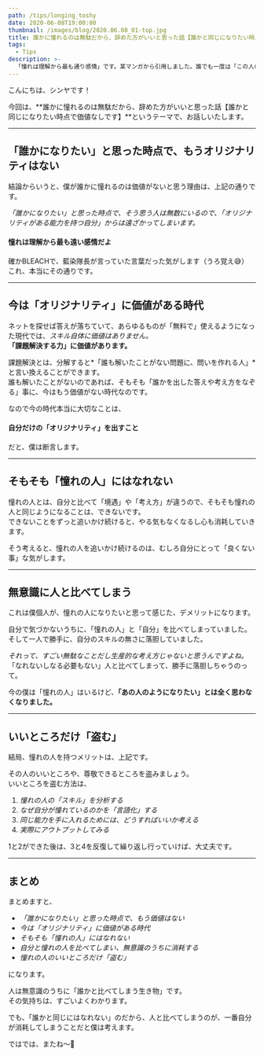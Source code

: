 ```yaml
---
path: /tips/longing_toshy
date: 2020-06-08T19:00:00
thumbnail: /images/blog/2020.06.08_01-top.jpg
title: 誰かに憧れるのは無駄だから、辞めた方がいいと思った話【誰かと同じになりたい時点で価値なしです】
tags:
  - Tips
description: >-
  「憧れは理解から最も通り感情」です。某マンガから引用しました。誰でも一度は「この人のようになりたい」と思ったことはあると思います。ですが僕は、「憧れは意味がないしむしろ自分をダメにする」と思っています。今回はなぜそう思うのか、理由を解説いたします。
---
```


こんにちは、シンヤです！

今回は、**誰かに憧れるのは無駄だから、辞めた方がいいと思った話【誰かと同じになりたい時点で価値なしです】**というテーマで、お話しいたします。

---

## 「誰かになりたい」と思った時点で、もうオリジナリティはない

結論からいうと、僕が誰かに憧れるのは価値がないと思う理由は、上記の通りです。

*「誰かになりたい」と思った時点で、そう思う人は無数にいるので、「オリジナリティがある能力を持つ自分」からは遠ざかってしまいます。*

#### 憧れは理解から最も遠い感情だよ

確かBLEACHで、藍染隊長が言っていた言葉だった気がします（うろ覚え😅）  
これ、本当にその通りです。

---

## 今は「オリジナリティ」に価値がある時代

ネットを探せば答えが落ちていて、あらゆるものが「無料で」使えるようになった現代では、*スキル自体に価値はありません。*  
**「課題解決する力」に価値があります。**

課題解決とは、分解すると*「誰も解いたことがない問題に、問いを作れる人」*と言い換えることができます。  
誰も解いたことがないのであれば、そもそも「誰かを出した答えや考え方をなぞる」事に、今はもう価値がない時代なのです。

なので今の時代本当に大切なことは、

#### 自分だけの「オリジナリティ」を出すこと

だと、僕は断言します。

---

## そもそも「憧れの人」にはなれない

憧れの人とは、自分と比べて「境遇」や「考え方」が違うので、そもそも憧れの人と同じようになることは、できないです。  
できないことをずっと追いかけ続けると、やる気もなくなるし心も消耗していきます。

そう考えると、憧れの人を追いかけ続けるのは、むしろ自分にとって「良くない事」な気がします。

---

## 無意識に人と比べてしまう

これは僕個人が、憧れの人になりたいと思って感じた、デメリットになります。

自分で気づかないうちに、「憧れの人」と「自分」を比べてしまっていました。
そして一人で勝手に、自分のスキルの無さに落胆していました。

*それって、すごい無駄なことだし生産的な考え方じゃないと思うんですよね。*  
「なれないしなる必要もない」人と比べてしまって、勝手に落胆しちゃうのって。

今の僕は「憧れの人」はいるけど、**「あの人のようになりたい」とは全く思わなくなりました。**

---

## いいところだけ「盗む」

結局、憧れの人を持つメリットは、上記です。

その人のいいところや、尊敬できるところを盗みましょう。  
いいところを盗む方法は、

1. *憧れの人の「スキル」を分析する*
2. *なぜ自分が憧れているのかを「言語化」する*
3. *同じ能力を手に入れるためには、どうすればいいか考える*
4. *実際にアウトプットしてみる*

1と2ができた後は、3と4を反復して繰り返し行っていけば、大丈夫です。

---

## まとめ

まとめますと、

- *「誰かになりたい」と思った時点で、もう価値はない*
- *今は「オリジナリティ」に価値がある時代*
- *そもそも「憧れの人」にはなれない*
- *自分と憧れの人を比べてしまい、無意識のうちに消耗する*
- *憧れの人のいいところだけ「盗む」*

になります。

人は無意識のうちに「誰かと比べてしまう生き物」です。  
その気持ちは、すごいよくわかります。

でも、「誰かと同じにはなれない」のだから、人と比べてしまうのが、一番自分が消耗してしまうことだと僕は考えます。

ではでは、またね〜🤗
